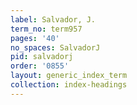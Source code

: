 ```yaml
---
label: Salvador, J.
term_no: term957
pages: '40'
no_spaces: SalvadorJ
pid: salvadorj
order: '0855'
layout: generic_index_term
collection: index-headings
---
```

